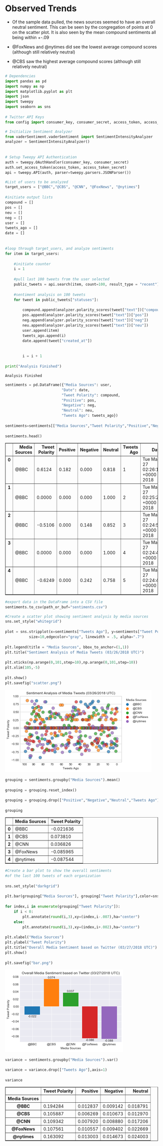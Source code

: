 
# Observed Trends

- Of the sample data pulled, the news sources seemed to have an overall neutral sentiment. This can be seen by the congregation of points at 0 on the scatter plot. It is also seen by the mean compound sentiments all being within +-.09

- @FoxNews and @nytimes did see the lowest average compound scores (although still relatively neutral)

- @CBS saw the highest average compound scores (although still relatively neutral)


```python
# Dependencies
import pandas as pd
import numpy as np
import matplotlib.pyplot as plt
import json
import tweepy
import seaborn as sns

# Twitter API Keys
from config import consumer_key, consumer_secret, access_token, access_token_secret
```


```python
# Initialize Sentiment Analyzer
from vaderSentiment.vaderSentiment import SentimentIntensityAnalyzer
analyzer = SentimentIntensityAnalyzer()


# Setup Tweepy API Authentication
auth = tweepy.OAuthHandler(consumer_key, consumer_secret)
auth.set_access_token(access_token, access_token_secret)
api = tweepy.API(auth, parser=tweepy.parsers.JSONParser())
```


```python
#List of users to be analyzed
target_users = ["@BBC","@CBS", "@CNN", "@FoxNews", "@nytimes"]

#initiate output lists
compound = []
pos = []
neu = []
neg = []
user = []
tweets_ago = []
date = []


#loop through target_users, and analyze sentiments
for item in target_users:
    
    #initiate counter
    i = 1
    
    #pull last 100 tweets from the user selected
    public_tweets = api.search(item, count=100, result_type = "recent")
    
    #sentiment analysis on 100 tweets
    for tweet in public_tweets["statuses"]:
        
        compound.append(analyzer.polarity_scores(tweet["text"])["compound"])
        pos.append(analyzer.polarity_scores(tweet["text"])["pos"])
        neg.append(analyzer.polarity_scores(tweet["text"])["neg"])
        neu.append(analyzer.polarity_scores(tweet["text"])["neu"])
        user.append(item)
        tweets_ago.append(i)
        date.append(tweet["created_at"])
        

        i = i + 1

print("Analysis Finished")
```

    Analysis Finished
    


```python
sentiments = pd.DataFrame({"Media Sources": user,
                          "Date": date,
                          "Tweet Polarity": compound,
                          "Positive": pos,
                          "Negative": neg,
                          "Neutral": neu,
                          "Tweets Ago": tweets_ago})

sentiments=sentiments[["Media Sources","Tweet Polarity","Positive","Negative","Neutral","Tweets Ago","Date"]]

sentiments.head()
```




<div>
<style>
    .dataframe thead tr:only-child th {
        text-align: right;
    }

    .dataframe thead th {
        text-align: left;
    }

    .dataframe tbody tr th {
        vertical-align: top;
    }
</style>
<table border="1" class="dataframe">
  <thead>
    <tr style="text-align: right;">
      <th></th>
      <th>Media Sources</th>
      <th>Tweet Polarity</th>
      <th>Positive</th>
      <th>Negative</th>
      <th>Neutral</th>
      <th>Tweets Ago</th>
      <th>Date</th>
    </tr>
  </thead>
  <tbody>
    <tr>
      <th>0</th>
      <td>@BBC</td>
      <td>0.6124</td>
      <td>0.182</td>
      <td>0.000</td>
      <td>0.818</td>
      <td>1</td>
      <td>Tue Mar 27 02:26:14 +0000 2018</td>
    </tr>
    <tr>
      <th>1</th>
      <td>@BBC</td>
      <td>0.0000</td>
      <td>0.000</td>
      <td>0.000</td>
      <td>1.000</td>
      <td>2</td>
      <td>Tue Mar 27 02:25:27 +0000 2018</td>
    </tr>
    <tr>
      <th>2</th>
      <td>@BBC</td>
      <td>-0.5106</td>
      <td>0.000</td>
      <td>0.148</td>
      <td>0.852</td>
      <td>3</td>
      <td>Tue Mar 27 02:24:57 +0000 2018</td>
    </tr>
    <tr>
      <th>3</th>
      <td>@BBC</td>
      <td>0.0000</td>
      <td>0.000</td>
      <td>0.000</td>
      <td>1.000</td>
      <td>4</td>
      <td>Tue Mar 27 02:24:45 +0000 2018</td>
    </tr>
    <tr>
      <th>4</th>
      <td>@BBC</td>
      <td>-0.6249</td>
      <td>0.000</td>
      <td>0.242</td>
      <td>0.758</td>
      <td>5</td>
      <td>Tue Mar 27 02:24:42 +0000 2018</td>
    </tr>
  </tbody>
</table>
</div>




```python
#export data in the DataFrame into a CSV file
sentiments.to_csv(path_or_buf="sentiments.csv")
```


```python
#Create a scatter plot showing sentiment analysis by media sources
sns.set_style("whitegrid")

plot = sns.stripplot(x=sentiments["Tweets Ago"], y=sentiments["Tweet Polarity"], hue=sentiments["Media Sources"],
           size=10,edgecolor="gray", linewidth = .5, alpha=".7")

plt.legend(title = "Media Sources", bbox_to_anchor=(1,1))
plt.title("Sentiment Analysis of Media Tweets (03/26/2018 UTC)")

plt.xticks(np.arange(0,101,step=10),np.arange(0,101,step=10))
plt.xlim(105,-5)

plt.show()
plt.savefig("scatter.png")
```


![png](output_6_0.png)



```python
grouping = sentiments.groupby("Media Sources").mean()

grouping = grouping.reset_index()

grouping = grouping.drop(["Positive","Negative","Neutral","Tweets Ago"],axis=1)

grouping
```




<div>
<style>
    .dataframe thead tr:only-child th {
        text-align: right;
    }

    .dataframe thead th {
        text-align: left;
    }

    .dataframe tbody tr th {
        vertical-align: top;
    }
</style>
<table border="1" class="dataframe">
  <thead>
    <tr style="text-align: right;">
      <th></th>
      <th>Media Sources</th>
      <th>Tweet Polarity</th>
    </tr>
  </thead>
  <tbody>
    <tr>
      <th>0</th>
      <td>@BBC</td>
      <td>-0.021636</td>
    </tr>
    <tr>
      <th>1</th>
      <td>@CBS</td>
      <td>0.073810</td>
    </tr>
    <tr>
      <th>2</th>
      <td>@CNN</td>
      <td>0.036826</td>
    </tr>
    <tr>
      <th>3</th>
      <td>@FoxNews</td>
      <td>-0.085965</td>
    </tr>
    <tr>
      <th>4</th>
      <td>@nytimes</td>
      <td>-0.087544</td>
    </tr>
  </tbody>
</table>
</div>




```python
#Create a bar plot to show the overall sentiments
#of the last 100 tweets of each organization

sns.set_style("darkgrid")

plt.bar(grouping["Media Sources"], grouping["Tweet Polarity"],color=sns.color_palette())

for index,i in enumerate(grouping["Tweet Polarity"]):
    if i < 0:
        plt.annotate(round(i,3),xy=(index,i-.007),ha="center")
    else:
        plt.annotate(round(i,3),xy=(index,i+.002),ha="center")

plt.xlabel("Media Sources")
plt.ylabel("Tweet Polarity")
plt.title("Overall Media Sentiment based on Twitter (03/27/2018 UTC)")
plt.show()

plt.savefig("bar.png")
```


![png](output_8_0.png)



```python
variance = sentiments.groupby("Media Sources").var()

variance = variance.drop(["Tweets Ago"],axis=1)

variance
```




<div>
<style>
    .dataframe thead tr:only-child th {
        text-align: right;
    }

    .dataframe thead th {
        text-align: left;
    }

    .dataframe tbody tr th {
        vertical-align: top;
    }
</style>
<table border="1" class="dataframe">
  <thead>
    <tr style="text-align: right;">
      <th></th>
      <th>Tweet Polarity</th>
      <th>Positive</th>
      <th>Negative</th>
      <th>Neutral</th>
    </tr>
    <tr>
      <th>Media Sources</th>
      <th></th>
      <th></th>
      <th></th>
      <th></th>
    </tr>
  </thead>
  <tbody>
    <tr>
      <th>@BBC</th>
      <td>0.194284</td>
      <td>0.012837</td>
      <td>0.009142</td>
      <td>0.018791</td>
    </tr>
    <tr>
      <th>@CBS</th>
      <td>0.105887</td>
      <td>0.006269</td>
      <td>0.010673</td>
      <td>0.012970</td>
    </tr>
    <tr>
      <th>@CNN</th>
      <td>0.109342</td>
      <td>0.007920</td>
      <td>0.008880</td>
      <td>0.017206</td>
    </tr>
    <tr>
      <th>@FoxNews</th>
      <td>0.107561</td>
      <td>0.010557</td>
      <td>0.009402</td>
      <td>0.022669</td>
    </tr>
    <tr>
      <th>@nytimes</th>
      <td>0.163092</td>
      <td>0.013003</td>
      <td>0.014673</td>
      <td>0.024003</td>
    </tr>
  </tbody>
</table>
</div>


